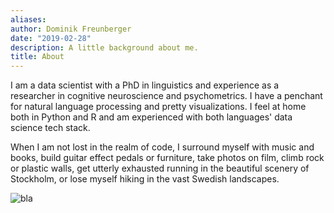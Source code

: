 ```yaml
---
aliases:
author: Dominik Freunberger
date: "2019-02-28"
description: A little background about me.
title: About
---
```


I am a data scientist with a PhD in linguistics and experience as a researcher in cognitive neuroscience and psychometrics. I have a penchant for natural language processing and pretty visualizations. I feel at home both in Python and R and am experienced with both languages' data science tech stack.

When I am not lost in the realm of code, I surround myself with music and books, build guitar effect pedals or furniture, take photos on film, climb rock or plastic walls, get utterly exhausted running in the beautiful scenery of Stockholm, or lose myself hiking in the vast Swedish landscapes.

![bla](/me2.jpeg)

